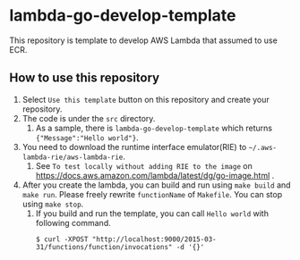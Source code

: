 # lambda-go-develop-template

This repository is template to develop AWS Lambda that assumed to use ECR.

## How to use this repository

1. Select `Use this template` button on this repository and create your repository.
2. The code is under the `src` directory.
   1. As a sample, there is `lambda-go-develop-template` which returns `{"Message":"Hello world"}`.
3. You need to download the runtime interface emulator(RIE) to `~/.aws-lambda-rie/aws-lambda-rie`.
   1. See `To test locally without adding RIE to the image` on https://docs.aws.amazon.com/lambda/latest/dg/go-image.html .
4. After you create the lambda, you can build and run using `make build` and `make run`. Please freely rewrite `functionName` of `Makefile`. You can stop using `make stop`.
   1. If you build and run the template, you can call `Hello world` with following command.
       ```
       $ curl -XPOST "http://localhost:9000/2015-03-31/functions/function/invocations" -d '{}'
       ```
